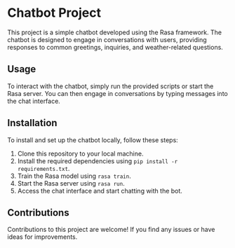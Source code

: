# Chatbot Project

This project is a simple chatbot developed using the Rasa framework. The chatbot is designed to engage in conversations with users, providing responses to common greetings, inquiries, and weather-related questions.

## Usage

To interact with the chatbot, simply run the provided scripts or start the Rasa server. You can then engage in conversations by typing messages into the chat interface.

## Installation

To install and set up the chatbot locally, follow these steps:

1. Clone this repository to your local machine.
2. Install the required dependencies using `pip install -r requirements.txt`.
3. Train the Rasa model using `rasa train`.
4. Start the Rasa server using `rasa run`.
5. Access the chat interface and start chatting with the bot.

## Contributions

Contributions to this project are welcome! If you find any issues or have ideas for improvements.

